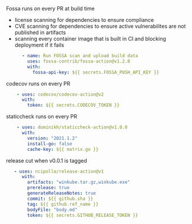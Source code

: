 
Fossa runs on every PR at build time

- license scanning for dependencies to ensure compliance
- CVE scanning for dependencies to ensure active vulnerabilites are not published in artifacts
- scanning every container image that is built in CI and blocking deployment if it fails

```yml
      - name: Run FOSSA scan and upload build data
        uses: fossa-contrib/fossa-action@v1.2.0
        with:
          fossa-api-key: ${{ secrets.FOSSA_PUSH_API_KEY }}
```

codecov runs on every PR

```yml
    - uses: codecov/codecov-action@v2
      with:
        token: ${{ secrets.CODECOV_TOKEN }}
```

staticcheck runs on every PR

```yml
    - uses: dominikh/staticcheck-action@v1.0.0
      with:
        version: "2021.1.2"
        install-go: false
        cache-key: ${{ matrix.go }}
```

release cut when v0.0.1 is tagged

```yml
   - uses: ncipollo/release-action@v1
      with:
        artifacts: "winkube.tar.gz,winkube.exe"
        prerelease: true
        generateReleaseNotes: true
        commit: ${{ github.sha }}
        tag: ${{ github.ref_name }}
        bodyFile: "body.md"
        token: ${{ secrets.GITHUB_RELEASE_TOKEN }}
```

